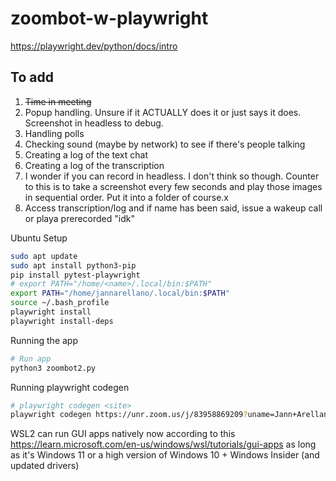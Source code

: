 # zoombot-w-playwright
https://playwright.dev/python/docs/intro

## To add
1. ~~Time in meeting~~
2. Popup handling. Unsure if it ACTUALLY does it or just says it does. Screenshot in headless to debug.
3. Handling polls
4. Checking sound (maybe by network) to see if there's people talking
5. Creating a log of the text chat
6. Creating a log of the transcription
7. I wonder if you can record in headless. I don't think so though. Counter to this is to take a screenshot every few seconds and play those images in sequential order. Put it into a folder of course.x
8. Access transcription/log and if name has been said, issue a wakeup call or playa prerecorded "idk"


Ubuntu Setup
```bash
sudo apt update
sudo apt install python3-pip
pip install pytest-playwright
# export PATH="/home/<name>/.local/bin:$PATH"
export PATH="/home/jannarellano/.local/bin:$PATH"
source ~/.bash_profile
playwright install
playwright install-deps
```

Running the app
```bash
# Run app
python3 zoombot2.py
```

Running playwright codegen
```bash
# playwright codegen <site>
playwright codegen https://unr.zoom.us/j/83958869209?uname=Jann+Arellano
```

WSL2 can run GUI apps natively now according to this https://learn.microsoft.com/en-us/windows/wsl/tutorials/gui-apps
as long as it's Windows 11 or a high version of Windows 10 + Windows Insider (and updated drivers)